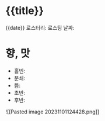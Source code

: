 # {{title}}
{{date}}
로스터리: 
로스팅 날짜: 

# 향, 맛
- 홀빈: 
- 분쇄: 
- 뜸: 
- 초반:
- 후반:


![[Pasted image 20231101124428.png]]
